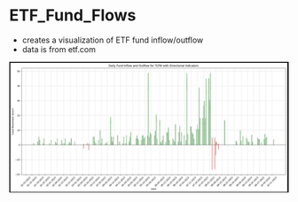 # ETF_Fund_Flows
- creates a visualization of ETF fund inflow/outflow
- data is from etf.com

![image info](./Screenshot%202023-10-16%20194328.jpg)
